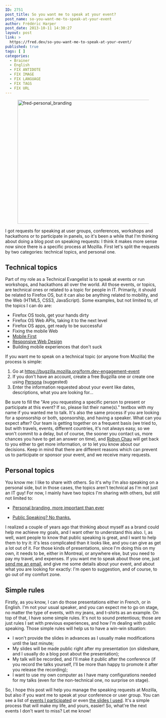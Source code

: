 ```yaml
---
ID: 2751
post_title: So you want me to speak at your event?
post_name: so-you-want-me-to-speak-at-your-event
author: Frédéric Harper
post_date: 2013-10-11 14:30:27
layout: post
link: >
  https://fred.dev/so-you-want-me-to-speak-at-your-event/
published: true
tags: [ ]
categories:
  - Brainer
  - English
  - FIX ANTIDOTE
  - FIX IMAGE
  - FIX LANGUAGE
  - FIX TAGS
  - FIX URL
---
```

<figure><img alt="fred-personal_branding" src="http://fred.dev/wp-content/uploads/2013/10/fred-personal_branding.jpg" width="600" height="400" /></figure>
I got requests for speaking at user groups, conferences, workshops and hackathons or to participate in panels, so it's been a while that I'm thinking about doing a blog post on speaking requests: I think it makes more sense now since there is a specific process at Mozilla. First let's split the requests by two categories: technical topics, and personal one.

## Technical topics

Part of my role as a Technical Evangelist is to speak at events or run workshops, and hackathons all over the world. All those events, or topics, are technical ones or related to a topic for people in IT. Primarily, it should be related to Firefox OS, but it can also be anything related to mobility, and the Web (HTML5, CSS3, JavaScript). Some examples, but not limited to, of the topics I can do are:

*   Firefox OS tools, get your hands dirty
*   Firefox OS Web APIs, taking it to the next level
*   Firefox OS apps, get ready to be successful
*   Fixing the mobile Web
*   [Mobile First][1]
*   [Responsive Web Design][2]
*   Building mobile experiences that don't suck

If you want me to speak on a technical topic (or anyone from Mozilla) the process is simple:

1.  Go at <a href="https://bugzilla.mozilla.org/form.dev-engagement-event" target="_blank" rel="noopener noreferrer">https://bugzilla.mozilla.org/form.dev-engagement-event</a>
2.  If you don't have an account, create a free Bugzilla one or create one using <a href="https://www.mozilla.org/en-US/persona/" target="_blank" rel="noopener noreferrer">Persona</a> (suggested)
3.  Enter the information requested about your event like dates, descriptions, what you are looking for...

Be sure to fill the "Are you requesting a specific person to present or participate at this event? If so, please list their name(s)." textbox with my name if you wanted me to talk. It's also the same process if you are looking for a sponsorship or both, sponsorship, and having a speaker. What can you expect after? Our team is getting together on a frequent basis (we tried to, but with travels, events, different countries, it's not always easy, so we won't commit to a delay, but of course, the sooner you contact us, more chances you have to get an answer on time), and <a href="https://twitter.com/robyninstereo" target="_blank" rel="noopener noreferrer">Robyn Chau</a> will get back to you either to get more information, or to let you know about our decisions. Keep in mind that there are different reasons which can prevent us to participate or sponsor your event, and we receive many requests.

## Personal topics

You know me: I like to share with others. So it's why I'm also speaking on a personal side, but in those cases, the topics aren't technical as I'm not just an IT guy! For now, I mainly have two topics I'm sharing with others, but still not limited to:

*   <div>
      <a title="Personal Branding, more important than ever" href="http://fred.dev/personal-branding-more-important-than-ever/">Personal branding, more important than ever</a>
    </div>

*   [Public Speaking? No thanks.][3]

I realized a couple of years ago that thinking about myself as a brand could help me achieve my goals, and I want other to understand this also. I, as well, want people to know that public speaking is great, and I want to help them to try it: it's less complicated than it looks like, and you can give as get a lot out of it. For those kinds of presentations, since I'm doing this on my own, it needs to be, either in Montreal, or anywhere else, but you need to pay my travel, and expenses. If you want me to speak about those one, just <a href="mailto:fharper@oocz.net" target="_blank" rel="noopener noreferrer">send me an email</a>, and give me some details about your event, and about what you are looking for exactly: I'm open to suggestion, and of course, to go out of my comfort zone.

## Simple rules

Firstly, as you know, I can do those presentations either in French, or in English. I'm not your usual speaker, and you can expect me to go on stage, no matter the type of events, with my jeans, and t-shirts as an example. On top of that, I have some simple rules. It's not to sound pretentious; those are just rules I set with previous experiences, and how I'm dealing with public speaking. Those simple rules will help us to have a win-win situation:

*   I won't provide the slides in advances as I usually make modifications until the last minute;
*   My slides will be made public right after my presentation (on slideshare, and I usually do a blog post about the presentation);
*   My talk will be recorded, and I'll make it public after the conference (if you record the talks yourself, I'll be more than happy to promote it after you release the recording);
*   I want to use my own computer as I have many configurations needed for my talks (even for the non-technical one, no surprise on stage).

So, I hope this post will help you manage the speaking requests at Mozilla, but also if you want me to speak at your conference or user group. You can see a list of [events I participated][4] or even <a href="https://www.slideshare.net/fredericharper" target="_blank" rel="noopener noreferrer">the slides I used</a>. It's a simple process that will make my life, and yours, easier! So, what're the next events I don't want to miss? Let me know!

 [1]: http://fred.dev/mobile-first-at-web-and-php-conference/ "Mobile First at Web and PHP Conference"
 [2]: http://fred.dev/responsive-web-design-in-the-sunny-san-jose/ "Responsive Web Design in the sunny San Jose"
 [3]: https://fred.dev/social-media-breakfast-public-speaking-no-thanks/ "Social Media Breakfast – Public Speaking? No, thanks!"
 [4]: http://fred.dev/speaking/ "Speaking"